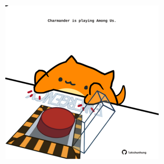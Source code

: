 <!-- built at 03/04/2024, 15:00:46 UTC -->
<p align="center">
  <img width="500" height="500" src="./ReadmeImage.svg">
</p>
